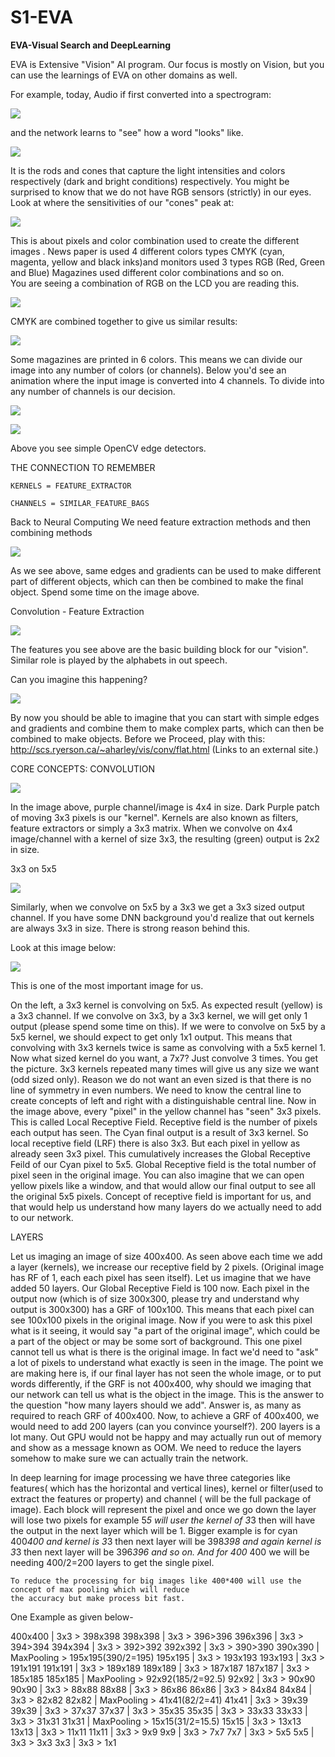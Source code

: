 # S1-EVA
<b>EVA-Visual Search and DeepLearning</b>

EVA is Extensive "Vision" AI program. Our focus is mostly on Vision, but you can use the learnings of EVA on other domains as well.

For example, today, Audio if first converted into a spectrogram:

![](https://github.com/nandwanatarun/EVA-DeepLearning/blob/Session-1/S1_Images/Spectrograms-and-Oscillograms-This-is-an-oscillogram-and-spectrogram-of-the-boatwhistle.png)

and the network learns to "see" how a word "looks" like. 

![](https://github.com/nandwanatarun/EVA-DeepLearning/blob/Session-1/S1_Images/CrossSection.JPG)

It is the rods and cones that capture the light intensities and colors respectively (dark and bright conditions) respectively. You might be surprised to know that we do not have RGB sensors (strictly) in our eyes.  
Look at where the sensitivities of our "cones" peak at:

![](https://github.com/nandwanatarun/EVA-DeepLearning/blob/Session-1/S1_Images/spectrum-absorption-light-eye.jpg)



This is about pixels and color combination used to create the different images . News paper is used 4 different colors 
types CMYK  (cyan, magenta, yellow and black inks)and monitors used 3 types RGB (Red, Green and Blue) Magazines used different 
color combinations and so on.  
You are seeing a combination of RGB on the LCD you are reading this. 

![](https://github.com/nandwanatarun/EVA-DeepLearning/blob/Session-1/S1_Images/science-of-cmyk-color-2.jpg)

CMYK are combined together to give us similar results:

![](https://github.com/nandwanatarun/EVA-DeepLearning/blob/Session-1/S1_Images/image-printing-spotprocess01.jpg)

Some magazines are printed in 6 colors. This means we can divide our image into any number of colors (or channels). 
Below you'd see an animation where the input image is converted into 4 channels. To divide into any number of channels is our decision. 

![](https://github.com/nandwanatarun/EVA-DeepLearning/blob/Session-1/S1_Images/Eye%20Anim.gif)


![](https://github.com/nandwanatarun/EVA-DeepLearning/blob/Session-1/S1_Images/gradients.jpg)

Above you see simple OpenCV edge detectors. 

THE CONNECTION TO REMEMBER

    KERNELS = FEATURE_EXTRACTOR

    CHANNELS = SIMILAR_FEATURE_BAGS

Back to Neural Computing
We need feature extraction methods and then combining methods

![](https://github.com/nandwanatarun/EVA-DeepLearning/blob/Session-1/S1_Images/Build%20Everything.png)

As we see above, same edges and gradients can be used to make different part of different objects, which can then be combined to make the final object. Spend some time on the image above. 
 
Convolution - Feature Extraction

 ![](https://github.com/nandwanatarun/EVA-DeepLearning/blob/Session-1/S1_Images/main-qimg-4bfdf63a4c5b24590f0deec9673eaee5-c.jpeg)

The features you see above are the basic building block for our "vision". Similar role is played by the alphabets in out speech. 
 
Can you imagine this happening?

![]( https://github.com/nandwanatarun/EVA-DeepLearning/blob/Session-1/S1_Images/screen-shot-2016-08-10-at-12-58-30-pm.png)

By now you should be able to imagine that you can start with simple edges and gradients and combine them to make complex parts, which can then be combined to make objects. 
Before we Proceed, play with this: http://scs.ryerson.ca/~aharley/vis/conv/flat.html (Links to an external site.)
 
CORE CONCEPTS: CONVOLUTION
 
![](https://github.com/nandwanatarun/EVA-DeepLearning/blob/Session-1/S1_Images/4-2ConvolutionSmall.gif)

In the image above, purple channel/image is 4x4 in size. Dark Purple patch of moving 3x3 pixels is our "kernel". Kernels are also known as filters, feature extractors or simply a 3x3 matrix. When we convolve on 4x4 image/channel with a kernel of size 3x3, the resulting (green) output is 2x2 in size. 

 3x3 on 5x5 

![](https://github.com/nandwanatarun/EVA-DeepLearning/blob/Session-1/S1_Images/5-3ConvolutionSmall.gif)

Similarly, when we convolve on 5x5 by a 3x3 we get a 3x3 sized output channel. 
If you have some DNN background you'd realize that out kernels are always 3x3 in size. There is strong reason behind this. 

Look at this image below:

![](https://github.com/nandwanatarun/EVA-DeepLearning/blob/Session-1/S1_Images/0.8y3e18blaxk.gif)

This is one of the most important image for us. 

On the left, a 3x3 kernel is convolving on 5x5. As expected result (yellow) is a 3x3 channel. If we convolve on 3x3, by a 3x3 kernel, we will get only 1 output (please spend some time on this). If we were to convolve on 5x5 by a 5x5 kernel, we should expect to get only 1x1 output. This means that convolving with 3x3 kernels twice is same as convolving with a 5x5 kernel 1. 
Now what sized kernel do you want, a 7x7? Just convolve 3 times. You get the picture. 
3x3 kernels repeated many times will give us any size we want (odd sized only). Reason we do not want an even sized is that there is no line of symmetry in even numbers. We need to know the central line to create concepts of left and right with a distinguishable central line. 
Now in the image above, every "pixel" in the yellow channel has "seen" 3x3 pixels. This is called Local Receptive Field. Receptive field is the number of pixels each output has seen. 
The Cyan final output is a result of 3x3 kernel. So local receptive field (LRF) there is also 3x3. 
But each pixel in yellow as already seen 3x3 pixel. This cumulatively increases the Global Receptive Feild of our Cyan pixel to 5x5. Global Receptive field is the total number of pixel seen in the original image. 
You can also imagine that we can open yellow pixels like a window, and that would allow our final output to see all the original 5x5 pixels. 
Concept of receptive field is important for us, and that would help us understand how many layers do we actually need to add to our network. 
 
 LAYERS 

Let us imaging an image of size 400x400. As seen above each time we add a layer (kernels), we increase our receptive field by 2 pixels. (Original image has RF of 1, each each pixel has seen itself). 
Let us imagine that we have added 50 layers. Our Global Receptive Field is 100 now. Each pixel in the output now (which is of size 300x300, please try and understand why output is 300x300) has a GRF of 100x100. 
This means that each pixel can see 100x100 pixels in the original image. Now if you were to ask this pixel what is it seeing, it would say "a part of the original image", which could be a part of the object or may be some sort of background. This one pixel cannot tell us what is there is the original image. In fact we'd need to "ask" a lot of pixels to understand what exactly is seen in the image. 
The point we are making here is, if our final layer has not seen the whole image, or to put words differently, if the GRF is not 400x400, why should we imaging that our network can tell us what is the object in the image. This is the answer to the question "how many layers should we add". Answer is, as many as required to reach GRF of 400x400. 
Now, to achieve a GRF of 400x400, we would need to add 200 layers (can you convince yourself?). 
200 layers is a lot many. Out GPU would not be happy and may actually run out of memory and show as a message known as OOM. 
We need to reduce the layers somehow to make sure we can actually train the network. 

In deep learning for image processing we have three categories like features( which has the horizontal and vertical lines),
kernel or filter(used to extract the features or property) and channel ( will be the full package of image). 
Each block will represent the pixel and once we go down the layer will lose two pixels for example 5*5 will user the kernel of 3*3 then will have the output in the next layer which will be 1. Bigger example is for cyan 400*400 and kernel is 3*3 then next layer will be 398*398 and again kernel is 3*3 then next layer will be 396*396 and so on. And for 400* 400 we will be needing 400/2=200 layers to get the single pixel. 
  
    To reduce the processing for big images like 400*400 will use the concept of max pooling which will reduce 
    the accuracy but make process bit fast.

One Example as given below-


400x400 | 3x3 > 398x398
398x398 | 3x3 > 396>396
396x396 | 3x3 > 394>394
394x394 | 3x3 > 392>392
392x392 | 3x3 > 390>390
390x390 | MaxPooling > 195x195(390/2=195)
195x195 | 3x3 > 193x193
193x193 | 3x3 > 191x191
191x191 | 3x3 > 189x189
189x189 | 3x3 > 187x187
187x187 | 3x3 > 185x185
185x185 | MaxPooling > 92x92(185/2=92.5)
92x92 | 3x3 > 90x90
90x90 | 3x3 > 88x88
88x88 | 3x3 > 86x86
86x86 | 3x3 > 84x84
84x84 | 3x3 > 82x82
82x82 | MaxPooling > 41x41(82/2=41)
41x41 | 3x3 > 39x39
39x39 | 3x3 > 37x37
37x37 | 3x3 > 35x35
35x35 | 3x3 > 33x33
33x33 | 3x3 > 31x31
31x31 | MaxPooling > 15x15(31/2=15.5)
15x15 | 3x3 > 13x13
13x13 | 3x3 > 11x11
11x11 | 3x3 > 9x9
9x9  | 3x3 > 7x7
7x7  | 3x3 > 5x5
5x5  | 3x3 > 3x3
3x3  | 3x3 > 1x1
